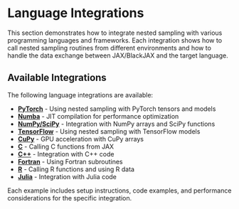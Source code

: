 # Language Integrations

This section demonstrates how to integrate nested sampling with various programming languages and frameworks. Each integration shows how to call nested sampling routines from different environments and how to handle the data exchange between JAX/BlackJAX and the target language.

## Available Integrations

The following language integrations are available:

- **[PyTorch](pytorch.ipynb)** - Using nested sampling with PyTorch tensors and models
- **[Numba](numba.ipynb)** - JIT compilation for performance optimization
- **[NumPy/SciPy](numpy_scipy.ipynb)** - Integration with NumPy arrays and SciPy functions
- **[TensorFlow](tensorflow.ipynb)** - Using nested sampling with TensorFlow models
- **[CuPy](cupy.ipynb)** - GPU acceleration with CuPy arrays
- **[C](c.ipynb)** - Calling C functions from JAX
- **[C++](cpp.ipynb)** - Integration with C++ code
- **[Fortran](fortran.ipynb)** - Using Fortran subroutines
- **[R](r.ipynb)** - Calling R functions and using R data
- **[Julia](julia.ipynb)** - Integration with Julia code

Each example includes setup instructions, code examples, and performance considerations for the specific integration.